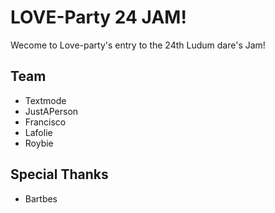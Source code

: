 LOVE-Party 24 JAM!
==================

Wecome to Love-party's entry to the 24th Ludum dare's Jam!

## Team
 * Textmode
 * JustAPerson
 * Francisco
 * Lafolie
 * Roybie

## Special Thanks
 * Bartbes

